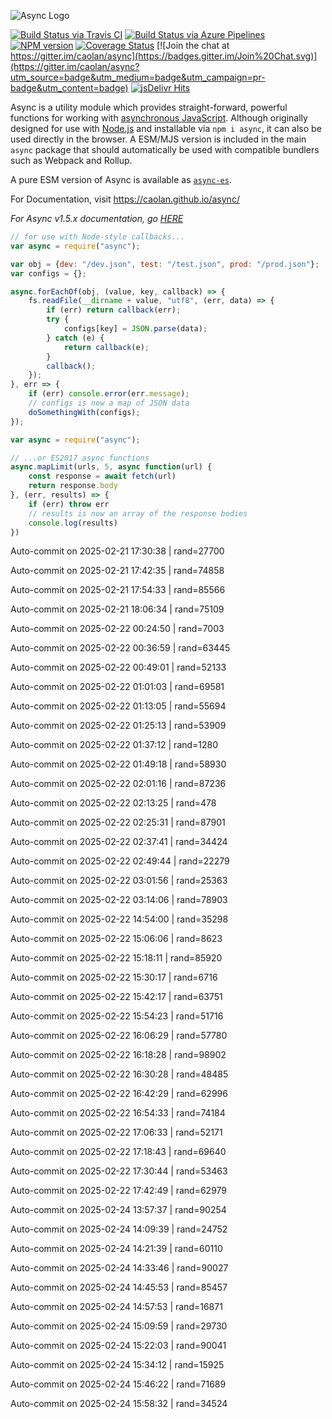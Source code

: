 ![Async Logo](https://raw.githubusercontent.com/caolan/async/master/logo/async-logo_readme.jpg)

[![Build Status via Travis CI](https://travis-ci.org/caolan/async.svg?branch=master)](https://travis-ci.org/caolan/async)
[![Build Status via Azure Pipelines](https://dev.azure.com/caolanmcmahon/async/_apis/build/status/caolan.async?branchName=master)](https://dev.azure.com/caolanmcmahon/async/_build/latest?definitionId=1&branchName=master)
[![NPM version](https://img.shields.io/npm/v/async.svg)](https://www.npmjs.com/package/async)
[![Coverage Status](https://coveralls.io/repos/caolan/async/badge.svg?branch=master)](https://coveralls.io/r/caolan/async?branch=master)
[![Join the chat at https://gitter.im/caolan/async](https://badges.gitter.im/Join%20Chat.svg)](https://gitter.im/caolan/async?utm_source=badge&utm_medium=badge&utm_campaign=pr-badge&utm_content=badge)
[![jsDelivr Hits](https://data.jsdelivr.com/v1/package/npm/async/badge?style=rounded)](https://www.jsdelivr.com/package/npm/async)

<!--
|Linux|Windows|MacOS|
|-|-|-|
|[![Linux Build Status](https://dev.azure.com/caolanmcmahon/async/_apis/build/status/caolan.async?branchName=master&jobName=Linux&configuration=Linux%20node_10_x)](https://dev.azure.com/caolanmcmahon/async/_build/latest?definitionId=1&branchName=master) | [![Windows Build Status](https://dev.azure.com/caolanmcmahon/async/_apis/build/status/caolan.async?branchName=master&jobName=Windows&configuration=Windows%20node_10_x)](https://dev.azure.com/caolanmcmahon/async/_build/latest?definitionId=1&branchName=master) | [![MacOS Build Status](https://dev.azure.com/caolanmcmahon/async/_apis/build/status/caolan.async?branchName=master&jobName=OSX&configuration=OSX%20node_10_x)](https://dev.azure.com/caolanmcmahon/async/_build/latest?definitionId=1&branchName=master)| -->

Async is a utility module which provides straight-forward, powerful functions for working with [asynchronous JavaScript](http://caolan.github.io/async/v3/global.html). Although originally designed for use with [Node.js](https://nodejs.org/) and installable via `npm i async`, it can also be used directly in the browser.  A ESM/MJS version is included in the main `async` package that should automatically be used with compatible bundlers such as Webpack and Rollup.

A pure ESM version of Async is available as [`async-es`](https://www.npmjs.com/package/async-es).

For Documentation, visit <https://caolan.github.io/async/>

*For Async v1.5.x documentation, go [HERE](https://github.com/caolan/async/blob/v1.5.2/README.md)*


```javascript
// for use with Node-style callbacks...
var async = require("async");

var obj = {dev: "/dev.json", test: "/test.json", prod: "/prod.json"};
var configs = {};

async.forEachOf(obj, (value, key, callback) => {
    fs.readFile(__dirname + value, "utf8", (err, data) => {
        if (err) return callback(err);
        try {
            configs[key] = JSON.parse(data);
        } catch (e) {
            return callback(e);
        }
        callback();
    });
}, err => {
    if (err) console.error(err.message);
    // configs is now a map of JSON data
    doSomethingWith(configs);
});
```

```javascript
var async = require("async");

// ...or ES2017 async functions
async.mapLimit(urls, 5, async function(url) {
    const response = await fetch(url)
    return response.body
}, (err, results) => {
    if (err) throw err
    // results is now an array of the response bodies
    console.log(results)
})
```

Auto-commit on 2025-02-21 17:30:38 | rand=27700

Auto-commit on 2025-02-21 17:42:35 | rand=74858

Auto-commit on 2025-02-21 17:54:33 | rand=85566

Auto-commit on 2025-02-21 18:06:34 | rand=75109

Auto-commit on 2025-02-22 00:24:50 | rand=7003

Auto-commit on 2025-02-22 00:36:59 | rand=63445

Auto-commit on 2025-02-22 00:49:01 | rand=52133

Auto-commit on 2025-02-22 01:01:03 | rand=69581

Auto-commit on 2025-02-22 01:13:05 | rand=55694

Auto-commit on 2025-02-22 01:25:13 | rand=53909

Auto-commit on 2025-02-22 01:37:12 | rand=1280

Auto-commit on 2025-02-22 01:49:18 | rand=58930

Auto-commit on 2025-02-22 02:01:16 | rand=87236

Auto-commit on 2025-02-22 02:13:25 | rand=478

Auto-commit on 2025-02-22 02:25:31 | rand=87901

Auto-commit on 2025-02-22 02:37:41 | rand=34424

Auto-commit on 2025-02-22 02:49:44 | rand=22279

Auto-commit on 2025-02-22 03:01:56 | rand=25363

Auto-commit on 2025-02-22 03:14:06 | rand=78903

Auto-commit on 2025-02-22 14:54:00 | rand=35298

Auto-commit on 2025-02-22 15:06:06 | rand=8623

Auto-commit on 2025-02-22 15:18:11 | rand=85920

Auto-commit on 2025-02-22 15:30:17 | rand=6716

Auto-commit on 2025-02-22 15:42:17 | rand=63751

Auto-commit on 2025-02-22 15:54:23 | rand=51716

Auto-commit on 2025-02-22 16:06:29 | rand=57780

Auto-commit on 2025-02-22 16:18:28 | rand=98902

Auto-commit on 2025-02-22 16:30:28 | rand=48485

Auto-commit on 2025-02-22 16:42:29 | rand=62996

Auto-commit on 2025-02-22 16:54:33 | rand=74184

Auto-commit on 2025-02-22 17:06:33 | rand=52171

Auto-commit on 2025-02-22 17:18:43 | rand=69640

Auto-commit on 2025-02-22 17:30:44 | rand=53463

Auto-commit on 2025-02-22 17:42:49 | rand=62979

Auto-commit on 2025-02-24 13:57:37 | rand=90254

Auto-commit on 2025-02-24 14:09:39 | rand=24752

Auto-commit on 2025-02-24 14:21:39 | rand=60110

Auto-commit on 2025-02-24 14:33:46 | rand=90027

Auto-commit on 2025-02-24 14:45:53 | rand=85457

Auto-commit on 2025-02-24 14:57:53 | rand=16871

Auto-commit on 2025-02-24 15:09:59 | rand=29730

Auto-commit on 2025-02-24 15:22:03 | rand=90041

Auto-commit on 2025-02-24 15:34:12 | rand=15925

Auto-commit on 2025-02-24 15:46:22 | rand=71689

Auto-commit on 2025-02-24 15:58:32 | rand=34524

